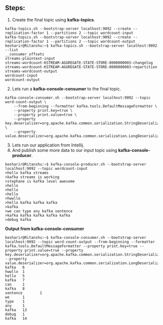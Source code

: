 ## Steps: 

1. Create the final topic using **kafka-topics**. 
```
kafka-topics.sh --bootstrap-server localhost:9092 --create --replication-factor 1 --partitions 2 --topic wordcount-input
kafka-topics.sh --bootstrap-server localhost:9092 --create --replication-factor 1 --partitions 2 --topic wordcount-output
kesharir@Ritanshu:~$ kafka-topics.sh --bootstrap-server localhost:9092 --list
__consumer_offsets
streams-plaintext-input
streams-wordcount-KSTREAM-AGGREGATE-STATE-STORE-0000000003-changelog
streams-wordcount-KSTREAM-AGGREGATE-STATE-STORE-0000000003-repartition
streams-wordcount-output
wordcount-input
wordcount-output
```
2. Lets run a **kafka-console-consumer** to the final topic.
```
kafka-console-consumer.sh --bootstrap-server localhost:9092 --topic word-count-output \
    --from-beginning --formatter kafka.tools.DefaultMessageFormatter \
    --property print.key=true \
    --property print.value=true \
    --property key.deserializer=org.apache.kafka.common.serialization.StringDeserializer \
    --property value.deserializer=org.apache.kafka.common.serialization.LongDeserializer
```
3. Lets run our application from Intellij. 
4. And publish some more data to our input topic using **kafka-console-producer**. 
```
kesharir@Ritanshu:~$ kafka-console-producer.sh --bootstrap-server localhost:9092 --topic wordcount-input
>hello kafka streams
>kafka streams is working
>stephane is kafka level awesome
>hello
>hello
>hello
>hwwllo
>hello kafka kafka kafka
>kafka
>we can type any kafka sentence
>kafka kafka kafka kafka kafka
>debug kafka
```


**Output from kafka-console-consumer**

```
kesharir@Ritanshu:~$ kafka-console-consumer.sh --bootstrap-server localhost:9092 --topic word-count-output --from-beginning --formatter kafka.tools.DefaultMessageFormatter --property print.key=true --property print.value=true --property key.deserializer=org.apache.kafka.common.serialization.StringDeserializer --property value.deserializer=org.apache.kafka.common.serialization.LongDeserializer
kafka   6
hwwllo  1
hello   5
kafka   7
can     1
kafka   8
sentence        1
we      1
type    1
any     1
kafka   13
debug   1
kafka   14
```